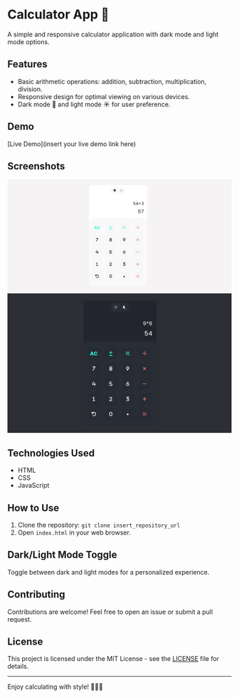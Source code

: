 # Calculator App 🧮

A simple and responsive calculator application with dark mode and light mode options.

## Features

- Basic arithmetic operations: addition, subtraction, multiplication, division.
- Responsive design for optimal viewing on various devices.
- Dark mode 🌙 and light mode ☀️ for user preference.

## Demo

[Live Demo](insert your live demo link here)

## Screenshots

![Calculator Light Mode](/images/lightmode.png)
![Calculator Dark Mode](/images/darkmode.png)

## Technologies Used

- HTML
- CSS
- JavaScript

## How to Use

1. Clone the repository: `git clone insert_repository_url`
2. Open `index.html` in your web browser.

## Dark/Light Mode Toggle

Toggle between dark and light modes for a personalized experience.

## Contributing

Contributions are welcome! Feel free to open an issue or submit a pull request.

## License

This project is licensed under the MIT License - see the [LICENSE](LICENSE) file for details.

---

Enjoy calculating with style! 🌟🧮🌙
